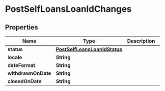 # PostSelfLoansLoanIdChanges

## Properties
Name | Type | Description | Notes
------------ | ------------- | ------------- | -------------
**status** | [**PostSelfLoansLoanIdStatus**](PostSelfLoansLoanIdStatus.md) |  |  [optional]
**locale** | **String** |  |  [optional]
**dateFormat** | **String** |  |  [optional]
**withdrawnOnDate** | **String** |  |  [optional]
**closedOnDate** | **String** |  |  [optional]

